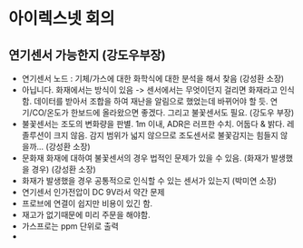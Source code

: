 # 아이렉스넷 회의

## 연기센서 가능한지 (강도우부장)
 - 연기센서 노드 : 기체/가스에 대한 화학식에 대한 분석을 해서 찾음 (강성환 소장)
 - 아닙니다. 화재에서는 방식이 있음 -> 센서에서는 무엇이던지 걸리면 화재라고 인식함. 데이터를 받아서 조합을 하여 재난을 알림으로 했었는데 바뀌어야 할 듯. 연기/CO/온도가 한보드에 올라왔으면 좋겠다. 그리고 불꽃센서도 필요. (강도우 부장)
 - 불꽃센서는 조도의 변화량을 판별. 1m 이내, ADR은 러프한 수치. 어둡다 & 밝다. 레졸루션이 크지 않음. 감지 범위가 넓지 않으므로 조도센서로 불꽃감지는 힘들지 않을까... (강성환 소장)
 - 문화재 화재에 대하여 불꽃센서의 경우 법적인 문제가 있을 수 있음. (화재가 발생했을 경우) (강성환 소장)
 - 화재가 발생했을 경우 공통적으로 인식할 수 있는 센서가 있는지 (박미연 소장)
 - 연기센서 인가전압이 DC 9V라서 약간 문제
 - 프로브에 연결이 쉽지만 비용이 있긴 함.
 - 재고가 없기때문에 미리 주문을 해야함.
 - 가스프로는 ppm 단위로 출력
 - 